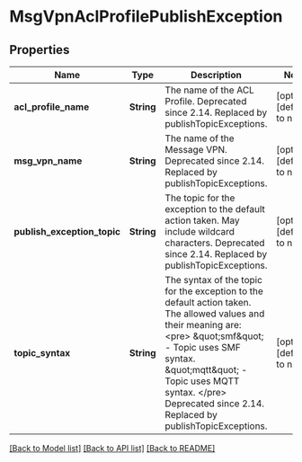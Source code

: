 # MsgVpnAclProfilePublishException

## Properties
Name | Type | Description | Notes
------------ | ------------- | ------------- | -------------
**acl_profile_name** | **String** | The name of the ACL Profile. Deprecated since 2.14. Replaced by publishTopicExceptions. | [optional] [default to null]
**msg_vpn_name** | **String** | The name of the Message VPN. Deprecated since 2.14. Replaced by publishTopicExceptions. | [optional] [default to null]
**publish_exception_topic** | **String** | The topic for the exception to the default action taken. May include wildcard characters. Deprecated since 2.14. Replaced by publishTopicExceptions. | [optional] [default to null]
**topic_syntax** | **String** | The syntax of the topic for the exception to the default action taken. The allowed values and their meaning are:  &lt;pre&gt; \&quot;smf\&quot; - Topic uses SMF syntax. \&quot;mqtt\&quot; - Topic uses MQTT syntax. &lt;/pre&gt;  Deprecated since 2.14. Replaced by publishTopicExceptions. | [optional] [default to null]

[[Back to Model list]](../README.md#documentation-for-models) [[Back to API list]](../README.md#documentation-for-api-endpoints) [[Back to README]](../README.md)



